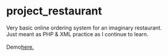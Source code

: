 # project_restaurant
Very basic online ordering system for an imaginary restaurant.
<br>Just meant as PHP & XML practice as I continue to learn.
<br><br>Demo<a href="http://www.mathic.duckdns.org/project_restaurant">here.</a>
